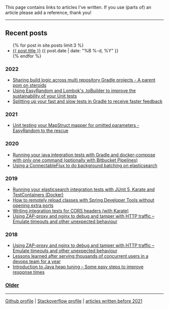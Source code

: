 This page contains links to articles I've written.
If you use (parts of) an article please add a reference, thank you!

----

## Recent posts

<ul class="posts">
  {% for post in site.posts limit:3 %}
    <li class="post">
      <a href="{{ post.url }}">{{ post.title }}</a>
      <time class="publish-date" datetime="{{ post.date | date: '%F' }}">
        {{ post.date | date: "%B %-d, %Y" }}
      </time>
    </li>
  {% endfor %}
</ul>

### 2022

- [Sharing build logic across multi repository Gradle projects - A parent pom on steroids](https://jvwilge.github.io/en/2022/09/22/gradle-convention-plugin.html)
- [Using EasyRandom and Lombok's .toBuilder to improve the sustainability of your Unit tests](https://jvwilge.github.io/en/2022/08/01/easy-random-to-builder.html)
- [Splitting up your fast and slow tests in Gradle to receive faster feedback](/2022/04/21/gradle-split-tests.html)

### 2021

- [Unit testing your MapStruct mapper for omitted parameters - EasyRandom to the rescue](/en/2021/08/31/mapstruct-easyrandom.html)

### 2020

- [Running your java integration tests with Gradle and docker-compose with only one command (optionally with Bitbucket Pipelines)
](https://vanwilgenburg.wordpress.com/2020/09/02/docker-compose-gradle-bitbucket/)
- [Using a ConnectableFlux to do background batching on elasticsearch](https://vanwilgenburg.wordpress.com/2020/01/09/connectableflux-with-elasticsearch/)

### 2019

- [Running your elasticsearch integration tests with JUnit 5, Karate and TestContainers (Docker)](https://vanwilgenburg.wordpress.com/2019/07/08/elasticsearch-junit5-karate-testcontainers/)
- [How to remotely reload classes with Spring Developer Tools without opening extra ports](https://vanwilgenburg.wordpress.com/2019/06/03/spring-dev-tools/)
- [Writing integration tests for CORS headers (with Karate)](https://vanwilgenburg.wordpress.com/2019/05/03/writing-integration-tests-for-cors-headers-with-karate/)
- [Using ZAP-proxy and nginx to debug and tamper with HTTP traffic – Emulate timeouts and other unexpected behaviour](https://vanwilgenburg.wordpress.com/2019/01/22/embedded-elasticsearch-junit5-spring-boot/)

### 2018

- [Using ZAP-proxy and nginx to debug and tamper with HTTP traffic – Emulate timeouts and other unexpected behaviour](https://vanwilgenburg.wordpress.com/2018/10/02/zap-proxy-and-nginx/)
- [Lessons learned after serving thousands of concurrent users in a devops team for a year](https://vanwilgenburg.wordpress.com/2018/08/22/lessons-learned-after-serving-thousands-of-concurrent-users-in-a-devops-team-for-a-year/)
- [Introduction to Java heap tuning – Some easy steps to improve response times
  ](https://vanwilgenburg.wordpress.com/2018/03/05/introduction-to-java-heap-tuning-some-easy-steps-to-improve-response-times/)

### [Older](https://vanwilgenburg.wordpress.com/)
<!--
[2017]() | [2016]() | [2015]() | [2014]() | [2013]()
---
-->

------
[Github profile](http://github.com/jvwilge) | [Stackoverflow profile](https://stackoverflow.com/users/833009/jvwilge) | [articles written before 2021](https://vanwilgenburg.wordpress.com/)
